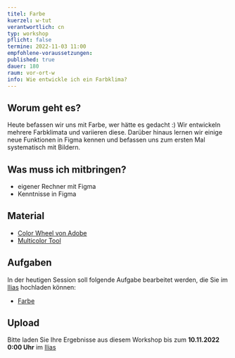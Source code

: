```yaml
---
titel: Farbe
kuerzel: w-tut
verantwortlich: cn
typ: workshop
pflicht: false
termine: 2022-11-03 11:00
empfohlene-voraussetzungen:
published: true
dauer: 180
raum: vor-ort-w
info: Wie entwickle ich ein Farbklima?
---
```


## Worum geht es?

Heute befassen wir uns mit Farbe, wer hätte es gedacht :) Wir entwickeln mehrere Farbklimata und variieren diese. Darüber hinaus lernen wir einige neue Funktionen in Figma kennen und befassen uns zum ersten Mal systematisch mit Bildern.

## Was muss ich mitbringen?

-   eigener Rechner mit Figma
-   Kenntnisse in Figma

## Material

-   [Color Wheel von Adobe](https://color.adobe.com/de/create/color-wheel/)
-   [Multicolor Tool](http://labs.tineye.com/multicolr/)

## Aufgaben

In der heutigen Session soll folgende Aufgabe bearbeitet werden, die Sie im [Ilias](https://ilias.th-koeln.de/goto.php?target=exc_1422052&client_id=ILIAS_FH_Koeln) hochladen können:

-   [Farbe](/mi-bachelor-screendesign/assignments/workshop-004-farbe/)

## Upload

Bitte laden Sie Ihre Ergebnisse aus diesem Workshop bis zum **10.11.2022 0:00 Uhr** im [Ilias]([https://ilias.th-koeln.de/goto.php?target=exc_1179477&client_id=ILIAS_FH_Koeln](https://ilias.th-koeln.de/ilias.php?baseClass=ilExerciseHandlerGUI&ref_id=1179477&cmd=showOverview)) 

<!--
## Sie haben keinen Rechner?
Kein Problem, denn wir haben welche. Allerdings nur Macs. Uuuuuhh. Wenn Sie einen brauchen, bitte rechtzeitig an Volker Schaefer wenden. Unsere Rechner können nur für die Workshops und Trainings ausgeliehen werden. Im MI Pool stehen aber immer Rechner für Sie bereit.
-->
